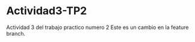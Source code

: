 # Actividad3-TP2
Actividad 3 del trabajo practico numero 2
Este es un cambio en la feature branch. 

